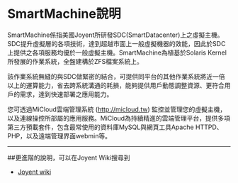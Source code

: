 SmartMachine說明
===

SmartMachine係指美國Joyent所研發SDC(SmartDatacenter)上之虛擬主機。SDC提升虛擬層的各項技術，達到超越市面上一般虛擬機器的效能，因此於SDC上提供之各項服務均優於一般虛擬主機。SmartMachine為植基於Solaris Kernel所發展的作業系統，全盤建構於ZFS檔案系統上。



該作業系統無縫的與SDC做緊密的結合，可提供同平台的其他作業系統將近一倍以上的運算能力，省去跨系統溝通的耗損，能夠提供用戶動態調整資源、更符合用戶的需求，達到快速部署之應用能力。



您可透過MiCloud雲端管理系統 (http://micloud.tw) 監控並管理您的虛擬主機，以及連線操控所部屬的應用服務。MiCloud為持續精進的雲端管理平台，提供多項第三方預載套件，包含最常使用的資料庫MySQL與網頁工具Apache HTTPD、PHP，以及遠端管理界面webmin等。



----
##更進階的說明，可以在Joyent Wiki搜尋到

*  [Joyent wiki](http://wiki.joyent.com/display/smart/Getting+Started+with+SmartMachines)




